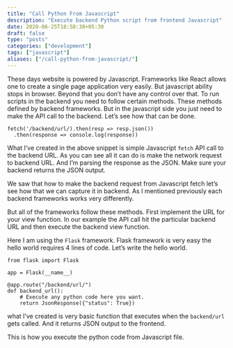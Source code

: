 ```yaml
---
title: "Call Python From Javascript"
description: "Execute backend Python script from frontend Javascript"
date: 2020-06-25T18:50:38+05:30
draft: false
type: "posts"
categories: ["development"]
tags: ["javascript"]
aliases: ["/call-python-from-javascript/"]
---
```

These days website is powered by Javascript. Frameworks like React allows one to create a single page application very easily. But javascript ability stops in browser. Beyond that you don’t have any control over that. To run scripts in the backend you need to follow certain methods. These methods defined by backend frameworks. But in the javascript side you just need to make the API call to the backend. Let’s see how that can be done. 

```
fetch('/backend/url/).then(resp => resp.json())
  .then(response => console.log(response))
```

What I’ve created in the above snippet is simple Javascript `fetch` API call to the backend URL. As you can see all it can do is make the network request to backend URL. And I’m parsing the response as the JSON. Make sure your backend returns the JSON output. 

We saw that how to make the backend request from Javascript fetch let’s see how that we can capture it in backend. As I mentioned previously each backend frameworks works very differently.

But all of the frameworks follow these methods. First implement the URL for your view function. In our example the API call hit the particular backend URL and then execute the backend view function. 

Here I am using the `Flask` framework. Flask framework is very easy the hello world requires 4 lines of code. Let’s write the hello world.

```
from flask import Flask

app = Flask(__name__)

@app.route("/backend/url/")
def backend_url():
    # Execute any python code here you want.
    return JsonResponse({"status": True})
```

what I’ve created is very basic function that executes when the `backend/url` gets called. And it returns JSON output to the frontend. 

This is how you execute the python code from Javascript file.